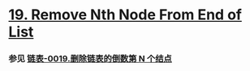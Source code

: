 # [19. Remove Nth Node From End of List](https://leetcode.com/problems/remove-nth-node-from-end-of-list/)

### 参见 [链表-0019.删除链表的倒数第 N 个结点](https://github.com/hd2yao/leetcode/tree/master/linked-list/0019.Remove-Nth-Node-from-End-of-List)
